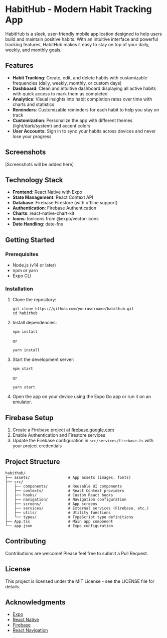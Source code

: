 # HabitHub - Modern Habit Tracking App

HabitHub is a sleek, user-friendly mobile application designed to help users build and maintain positive habits. With an intuitive interface and powerful tracking features, HabitHub makes it easy to stay on top of your daily, weekly, and monthly goals.

## Features

- **Habit Tracking**: Create, edit, and delete habits with customizable frequencies (daily, weekly, monthly, or custom days)
- **Dashboard**: Clean and intuitive dashboard displaying all active habits with quick access to mark them as completed
- **Analytics**: Visual insights into habit completion rates over time with charts and statistics
- **Reminders**: Customizable reminders for each habit to help you stay on track
- **Customization**: Personalize the app with different themes (light/dark/system) and accent colors
- **User Accounts**: Sign in to sync your habits across devices and never lose your progress

## Screenshots

[Screenshots will be added here]

## Technology Stack

- **Frontend**: React Native with Expo
- **State Management**: React Context API
- **Database**: Firebase Firestore (with offline support)
- **Authentication**: Firebase Authentication
- **Charts**: react-native-chart-kit
- **Icons**: Ionicons from @expo/vector-icons
- **Date Handling**: date-fns

## Getting Started

### Prerequisites

- Node.js (v14 or later)
- npm or yarn
- Expo CLI

### Installation

1. Clone the repository:
   ```
   git clone https://github.com/yourusername/habithub.git
   cd habithub
   ```

2. Install dependencies:
   ```
   npm install
   ```
   or
   ```
   yarn install
   ```

3. Start the development server:
   ```
   npm start
   ```
   or
   ```
   yarn start
   ```

4. Open the app on your device using the Expo Go app or run it on an emulator.

## Firebase Setup

1. Create a Firebase project at [firebase.google.com](https://firebase.google.com)
2. Enable Authentication and Firestore services
3. Update the Firebase configuration in `src/services/firebase.ts` with your project credentials

## Project Structure

```
habithub/
├── assets/                 # App assets (images, fonts)
├── src/
│   ├── components/         # Reusable UI components
│   ├── contexts/           # React Context providers
│   ├── hooks/              # Custom React hooks
│   ├── navigation/         # Navigation configuration
│   ├── screens/            # App screens
│   ├── services/           # External services (Firebase, etc.)
│   ├── utils/              # Utility functions
│   └── types/              # TypeScript type definitions
├── App.tsx                 # Main app component
└── app.json                # Expo configuration
```

## Contributing

Contributions are welcome! Please feel free to submit a Pull Request.

## License

This project is licensed under the MIT License - see the LICENSE file for details.

## Acknowledgments

- [Expo](https://expo.dev/)
- [React Native](https://reactnative.dev/)
- [Firebase](https://firebase.google.com/)
- [React Navigation](https://reactnavigation.org/)
